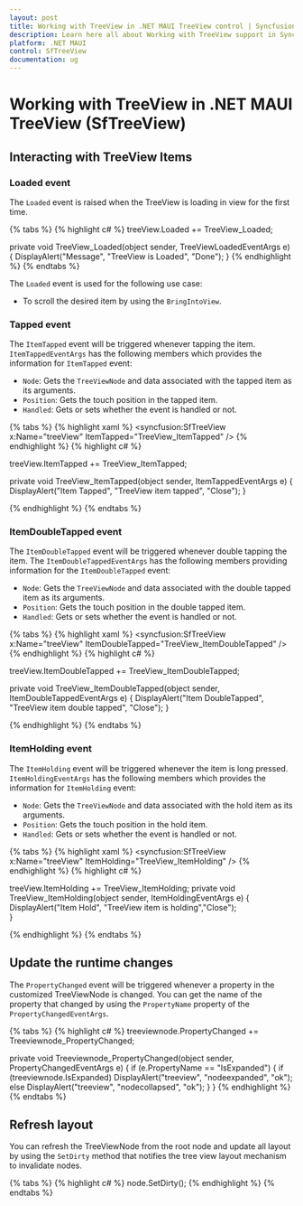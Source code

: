 ```yaml
---
layout: post
title: Working with TreeView in .NET MAUI TreeView control | Syncfusion
description: Learn here all about Working with TreeView support in Syncfusion .NET MAUI TreeView (SfTreeView) control and more.
platform: .NET MAUI
control: SfTreeView
documentation: ug
---
```


# Working with TreeView in .NET MAUI TreeView (SfTreeView)

## Interacting with TreeView Items

### Loaded event

The `Loaded` event is raised when the TreeView is loading in view for the first time.

{% tabs %}
{% highlight c# %}
treeView.Loaded += TreeView_Loaded;

private void TreeView_Loaded(object sender, TreeViewLoadedEventArgs e)
{
   DisplayAlert("Message", "TreeView is Loaded", "Done");
}
{% endhighlight %}
{% endtabs %}

The `Loaded` event is used for the following use case:

* To scroll the desired item by using the `BringIntoView`.

### Tapped event

The `ItemTapped` event will be triggered whenever tapping the item.  `ItemTappedEventArgs` has the following members which provides the information for `ItemTapped` event:

 * `Node`: Gets the `TreeViewNode` and data associated with the tapped item as its arguments.
 * `Position`: Gets the touch position in the tapped item.
 * `Handled`: Gets or sets whether the event is handled or not.

{% tabs %}
{% highlight xaml %}
<syncfusion:SfTreeView x:Name="treeView" ItemTapped="TreeView_ItemTapped" />
{% endhighlight %}
{% highlight c# %}

treeView.ItemTapped += TreeView_ItemTapped;

private void TreeView_ItemTapped(object sender, ItemTappedEventArgs e)
{
    DisplayAlert("Item Tapped", "TreeView item tapped", "Close");
}

{% endhighlight %}
{% endtabs %}

### ItemDoubleTapped event

The `ItemDoubleTapped` event will be triggered whenever double tapping the item. The `ItemDoubleTappedEventArgs` has the following members providing information for the `ItemDoubleTapped` event:

 * `Node`: Gets the `TreeViewNode` and data associated with the double tapped item as its arguments.
 * `Position`: Gets the touch position in the double tapped item.
 * `Handled`: Gets or sets whether the event is handled or not.

{% tabs %}
{% highlight xaml %}
<syncfusion:SfTreeView x:Name="treeView" ItemDoubleTapped="TreeView_ItemDoubleTapped" />
{% endhighlight %}
{% highlight c# %}

treeView.ItemDoubleTapped += TreeView_ItemDoubleTapped;

private void TreeView_ItemDoubleTapped(object sender, ItemDoubleTappedEventArgs e)
{
    DisplayAlert("Item DoubleTapped", "TreeView item double tapped", "Close");
}

{% endhighlight %}
{% endtabs %}

### ItemHolding event

The `ItemHolding` event will be triggered whenever the item is long pressed.
 `ItemHoldingEventArgs` has the following members which provides the information for `ItemHolding` event:

 * `Node`: Gets the `TreeViewNode` and data associated with the hold item as its arguments.
 * `Position`: Gets the touch position in the hold item.
 * `Handled`: Gets or sets whether the event is handled or not.

{% tabs %}
{% highlight xaml %}
<syncfusion:SfTreeView x:Name="treeView" ItemHolding="TreeView_ItemHolding" />
{% endhighlight %}
{% highlight c# %}

treeView.ItemHolding += TreeView_ItemHolding;
private void TreeView_ItemHolding(object sender, ItemHoldingEventArgs e)
{
    DisplayAlert("Item Hold", "TreeView item is holding","Close");   
}

{% endhighlight %}
{% endtabs %}

## Update the runtime changes

The `PropertyChanged` event will be triggered whenever a property in the customized TreeViewNode is changed. You can get the name of the property that changed by using the `PropertyName` property of the `PropertyChangedEventArgs`.

{% tabs %}
{% highlight c# %}
treeviewnode.PropertyChanged += Treeviewnode_PropertyChanged;

private void Treeviewnode_PropertyChanged(object sender, PropertyChangedEventArgs e)
{
    if (e.PropertyName == "IsExpanded")
    {
        if (treeviewnode.IsExpanded)
            DisplayAlert("treeview", "nodeexpanded", "ok");
        else
            DisplayAlert("treeview", "nodecollapsed", "ok");
    }
}
{% endhighlight %}
{% endtabs %}

## Refresh layout

You can refresh the TreeViewNode from the root node and update all layout by using the `SetDirty` method that notifies the tree view layout mechanism to invalidate nodes.

{% tabs %}
{% highlight c# %}
node.SetDirty();
{% endhighlight %}
{% endtabs %}

